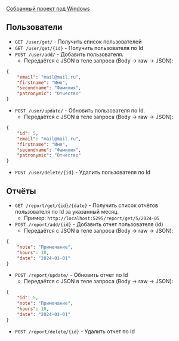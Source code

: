[Собранный проект под Windows](https://github.com/antim0118/TimeReportHH/releases/download/Windows/TimeReportHH.zip)

## Пользователи
- `GET /user/get/` - Получить список пользователей
- `GET /user/get/{id}` - Получить пользователя по Id
- `POST /user/add/` - Добавить пользователя.
    - Передаётся с JSON в теле запроса (Body -> raw -> JSON):
```json
{
    "email": "mail@mail.ru",
    "firstname": "Имя",
    "secondname": "Фамилия",
    "patronymic": "Отчество"
}
```
- `POST /user/update/` - Обновить пользователя по Id.
    - Передаётся с JSON в теле запроса (Body -> raw -> JSON):
```json
{
	"id": 5,
    "email": "mail@mail.ru",
    "firstname": "Имя",
    "secondname": "Фамилия",
    "patronymic": "Отчество"
}
```
- `POST /user/delete/{id}` - Удалить пользователя по Id


## Отчёты

- `GET /report/get/{id}/{date}` - Получить список отчётов пользователя по Id за указанный месяц.
    - Пример: `http://localhost:5295/report/get/5/2024-05`
- `POST /report/add/{id}` - Добавить отчет пользователя (id)
    - Передаётся с JSON в теле запроса (Body -> raw -> JSON):
```json
{
	"note": "Примечание",
	"hours": 10,
	"date": "2024-01-01"
}
```

- `POST /report/update/` - Обновить отчет по Id
    - Передаётся с JSON в теле запроса (Body -> raw -> JSON):
```json
{
	"id": 5,
	"note": "Примечание",
	"hours": 10,
	"date": "2024-01-01"
}
```

- `POST /report/delete/{id}` - Удалить отчет по Id
